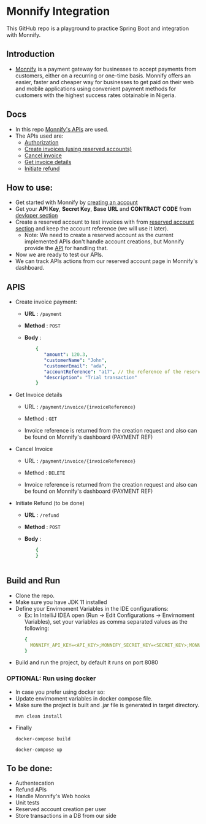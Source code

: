 # Monnify Integration
This GitHub repo is a playground to practice Spring Boot and integration with Monnify.

## Introduction
- [Monnify](https://monnify.com/) is a payment gateway for businesses to accept payments from customers, either on a recurring or one-time basis. Monnify offers an easier, faster and cheaper way for businesses to get paid on their web and mobile applications using convenient payment methods for customers with the highest success rates obtainable in Nigeria.

## Docs
- In this repo [Monnify's APIs](https://teamapt.atlassian.net/wiki/spaces/MON/overview) are used.
- The APIs used are:
  - [Authorization](https://teamapt.atlassian.net/wiki/spaces/MON/pages/212008633/Authorization)
  - [Create invoices (using reserved accounts)](https://teamapt.atlassian.net/wiki/spaces/MON/pages/212008946/Create+an+Invoice)
  - [Cancel invoice](https://teamapt.atlassian.net/wiki/spaces/MON/pages/213909772/Cancel+an+Invoice)
  - [Get invoice details](https://teamapt.atlassian.net/wiki/spaces/MON/pages/212008971/View+Invoice+Details)
  - [Initiate refund](https://teamapt.atlassian.net/wiki/spaces/MON/pages/229900080/Initiate+Refund)

## How to use:
- Get started with Monnify by [creating an account](https://app.monnify.com/create-account)
- Get your **API Key**, **Secret Key**, **Base URL** and **CONTRACT CODE** from [devloper section](https://app.monnify.com/developer)
- Create a reserved account to test invoices with from [reserved account section](https://app.monnify.com/reserved-accounts) and keep the account reference (we will use it later).
  - Note: We need to create a reserved account as the current implemented APIs don't handle account creations, but Monnify provide the [API](https://teamapt.atlassian.net/wiki/spaces/MON/pages/212008993/Reserved+Account+Invoicing) for handling that.
- Now we are ready to test our APIs.
- We can track APIs actions from our reserved account page in Monnify's dashboard.

## APIS
- Create invoice payment:
 
    - **URL** : `/payment`

    - **Method** : `POST`

    - **Body** : 
        ```yaml
            {
               "amount": 120.3,
               "customerName": "John",
               "customerEmail": "ada",
               "accountReference": "a17", // the reference of the reserved account we created above
               "description": "Trial transaction"
            } 
- Get Invoice details
   - URL : `/payment/invoice/{invoiceReference}`

   - Method : `GET`

   - Invoice reference is returned from the creation request and also can be found on Monnify's dashboard (PAYMENT REF)
   
- Cancel Invoice
   - URL : `/payment/invoice/{invoiceReference}`

   - Method : `DELETE`

   - Invoice reference is returned from the creation request and also can be found on Monnify's dashboard (PAYMENT REF)
   
- Initiate Refund (to be done)
  - **URL** : `/refund`

   - **Method** : `POST`

   - **Body** : 
        ```yaml
            {
            } 
            
## Build and Run
- Clone the repo.
- Make sure you have JDK 11 installed
- Define your Envirnoment Variables in the IDE configurations:
  - Ex: In IntelliJ IDEA open (Run -> Edit Configurations -> Envirnoment Variables), set your variables as comma separated values as the following:
    ```yaml
    {
      MONNIFY_API_KEY=<API_KEY>;MONNIFY_SECRET_KEY=<SECRET_KEY>;MONNIFY_BASE_URL=<BASE_URL>;MONNIFY_CONTRACT_CODE=<CONTRACT_CODE>
    }
    
 - Build and run the project, by default it runs on port 8080

### OPTIONAL: Run using docker
- In case you prefer using docker so:
- Update envirnoment variables in docker compose file.
- Make sure the project is built and .jar file is generated in target directory.
  ```
  mvn clean install
  ```
- Finally
  ```
  docker-compose build

  docker-compose up
  ```

## To be done:
- Authentecation
- Refund APIs
- Handle Monnify's Web hooks
- Unit tests
- Reserved account creation per user
- Store transactions in a DB from our side
